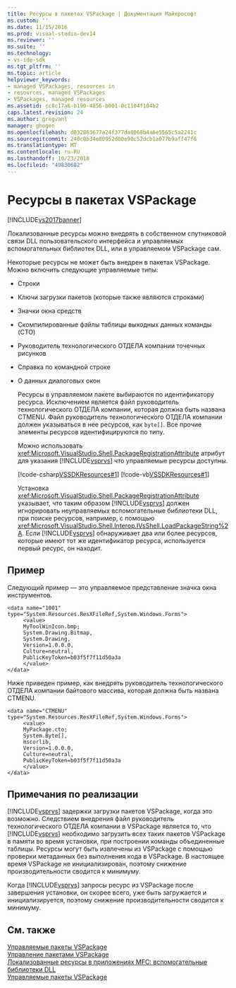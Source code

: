 ```yaml
---
title: Ресурсы в пакетах VSPackage | Документация Майкрософт
ms.custom: ''
ms.date: 11/15/2016
ms.prod: visual-studio-dev14
ms.reviewer: ''
ms.suite: ''
ms.technology:
- vs-ide-sdk
ms.tgt_pltfrm: ''
ms.topic: article
helpviewer_keywords:
- managed VSPackages, resources in
- resources, managed VSPackages
- VSPackages, managed resources
ms.assetid: cc8c17a6-b190-4856-b001-0c1104f104b2
caps.latest.revision: 24
ms.author: gregvanl
manager: ghogen
ms.openlocfilehash: d032863677a24f377da8068b4a6e5565c5a2241c
ms.sourcegitcommit: 240c8b34e80952d00e90c52dcb1a077b9aff47f6
ms.translationtype: MT
ms.contentlocale: ru-RU
ms.lasthandoff: 10/23/2018
ms.locfileid: "49830682"
---
```

# <a name="resources-in-vspackages"></a>Ресурсы в пакетах VSPackage
[!INCLUDE[vs2017banner](../../includes/vs2017banner.md)]

Локализованные ресурсы можно внедрять в собственном спутниковой связи DLL пользовательского интерфейса и управляемых вспомогательных библиотек DLL, или в управляемом VSPackage сам.  
  
 Некоторые ресурсы не может быть внедрен в пакетах VSPackage. Можно включить следующие управляемые типы:  
  
- Строки  
  
- Ключи загрузки пакетов (которые также являются строками)  
  
- Значки окна средств  
  
- Скомпилированные файлы таблицы выходных данных команды (CTO)  
  
- Руководитель технологического ОТДЕЛА компании точечных рисунков  
  
- Справка по командной строке  
  
- О данных диалоговых окон  
  
  Ресурсы в управляемом пакете выбираются по идентификатору ресурса. Исключением является файл руководитель технологического ОТДЕЛА компании, которая должна быть названа CTMENU. Файл руководитель технологического ОТДЕЛА компании должен указываться в нее ресурсов, как `byte[]`. Все прочие элементы ресурсов идентифицируются по типу.  
  
  Можно использовать <xref:Microsoft.VisualStudio.Shell.PackageRegistrationAttribute> атрибут для указания [!INCLUDE[vsprvs](../../includes/vsprvs-md.md)] что управляемые ресурсы доступны.  
  
  [!code-csharp[VSSDKResources#1](../../snippets/csharp/VS_Snippets_VSSDK/vssdkresources/cs/vssdkresourcespackage.cs#1)]
  [!code-vb[VSSDKResources#1](../../snippets/visualbasic/VS_Snippets_VSSDK/vssdkresources/vb/vssdkresourcespackage.vb#1)]  
  
  Установка <xref:Microsoft.VisualStudio.Shell.PackageRegistrationAttribute> указывает, что таким образом [!INCLUDE[vsprvs](../../includes/vsprvs-md.md)] должен игнорировать неуправляемых вспомогательные библиотеки DLL, при поиске ресурсов, например, с помощью <xref:Microsoft.VisualStudio.Shell.Interop.IVsShell.LoadPackageString%2A>. Если [!INCLUDE[vsprvs](../../includes/vsprvs-md.md)] обнаруживает два или более ресурсов, которые имеют тот же идентификатор ресурса, используется первый ресурс, он находит.  
  
## <a name="example"></a>Пример  
 Следующий пример — это управляемое представление значка окна инструментов.  
  
```  
<data name="1001"  
type="System.Resources.ResXFileRef,System.Windows.Forms">  
     <value>  
     MyToolWinIcon.bmp;  
     System.Drawing.Bitmap,  
     System.Drawing,  
     Version=1.0.0.0,  
     Culture=neutral,  
     PublicKeyToken=b03f5f7f11d50a3a  
     </value>  
</data>  
```  
  
 Ниже приведен пример, как внедрять руководитель технологического ОТДЕЛА компании байтового массива, которая должна быть названа CTMENU.  
  
```  
<data name="CTMENU"  
type="System.Resources.ResXFileRef,System.Windows.Forms">  
     <value>  
     MyPackage.cto;  
     System.Byte[],  
     mscorlib,  
     Version=1.0.0.0,  
     Culture=neutral,  
     PublicKeyToken=b03f5f7f11d50a3a  
     </value>  
</data>  
```  
  
## <a name="implementation-notes"></a>Примечания по реализации  
 [!INCLUDE[vsprvs](../../includes/vsprvs-md.md)] задержки загрузки пакетов VSPackage, когда это возможно. Следствием внедрения файл руководитель технологического ОТДЕЛА компании в VSPackage является то, что [!INCLUDE[vsprvs](../../includes/vsprvs-md.md)] необходимо загрузить всех таких пакетов VSPackage в памяти во время установки, при построении команды объединенные таблицы. Ресурсы могут быть извлечены из VSPackage с помощью проверки метаданных без выполнения кода в VSPackage. В настоящее время VSPackage не инициализирован, поэтому снижение производительности сводится к минимуму.  
  
 Когда [!INCLUDE[vsprvs](../../includes/vsprvs-md.md)] запросы ресурс из VSPackage после завершения установки, он скорее всего, уже быть загружается и инициализируется, поэтому снижение производительности сводится к минимуму.  
  
## <a name="see-also"></a>См. также  
 [Управляемые пакеты VSPackage](../../misc/managed-vspackages.md)   
 [Управление пакетами VSPackage](../../extensibility/managing-vspackages.md)   
 [Локализованные ресурсы в приложениях MFC: вспомогательные библиотеки DLL](http://msdn.microsoft.com/library/3a1100ae-a9c8-47b5-adbd-cbedef5992ef)   
 [Управляемые пакеты VSPackage](../../misc/managed-vspackages.md)

